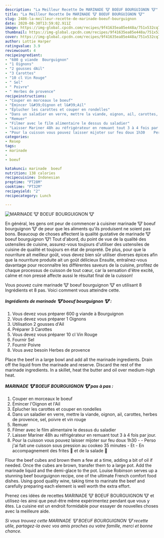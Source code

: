 ```yaml
---
description: "La Meilleur Recette De MARINADE 🐮 BOEUF BOURGUIGNON 🐮"
title: "La Meilleur Recette De MARINADE 🐮 BOEUF BOURGUIGNON 🐮"
slug: 2486-la-meilleur-recette-de-marinade-boeuf-bourguignon
date: 2020-08-30T13:59:02.911Z
image: https://img-global.cpcdn.com/recipes/9f41635ea85e448a/751x532cq70/marinade-🐮-boeuf-bourguignon-🐮-photo-principale-de-la-recette.jpg
thumbnail: https://img-global.cpcdn.com/recipes/9f41635ea85e448a/751x532cq70/marinade-🐮-boeuf-bourguignon-🐮-photo-principale-de-la-recette.jpg
cover: https://img-global.cpcdn.com/recipes/9f41635ea85e448a/751x532cq70/marinade-🐮-boeuf-bourguignon-🐮-photo-principale-de-la-recette.jpg
author: Lottie Harper
ratingvalue: 3.9
reviewcount: 4
recipeingredient:
- "600 g viande  Bourguignon"
- "1 Oignons"
- "2 gousses dAil"
- "3 Carottes"
- "10 cl Vin Rouge"
- " Sel"
- " Poivre"
- " Herbes de provence"
recipeinstructions:
- "Couper en morceaux le boeuf"
- "Émincer l&#39;Oignon et l&#39;Ail"
- "Éplucher les carottes et couper en rondelles"
- "Dans un saladier en verre, mettre la viande, oignon, ail, carottes, herbes de provence, sel, poivre et vin rouge"
- "Remuer"
- "Filmer avec le film alimentaire le dessus du saladier"
- "Laisser Mariner 48h au réfrigérateur en remuant tout 3 à 4 fois par jour."
- "Pour la cuisson vous pouvez laisser mijoter sur feu doux 1h30    Perso j&#39;ai fait une cuisson sous pression au cookeo 35 minutes Et En accompagnement des frites 🍟 et de la salade 🥗"
categories:
- Resep
tags:
- marinade
- 
- boeuf

katakunci: marinade  boeuf 
nutrition: 138 calories
recipecuisine: Indonesian
preptime: "PT28M"
cooktime: "PT32M"
recipeyield: "2"
recipecategory: Lunch

---
```



![MARINADE 🐮 BOEUF BOURGUIGNON 🐮](https://img-global.cpcdn.com/recipes/9f41635ea85e448a/751x532cq70/marinade-🐮-boeuf-bourguignon-🐮-photo-principale-de-la-recette.jpg)

En général, les gens ont peur de commencer à cuisiner marinade 🐮 boeuf bourguignon 🐮 de peur que les aliments qu'ils produisent ne soient pas bons. Beaucoup de choses affectent la qualité gustative de marinade 🐮 boeuf bourguignon 🐮! Tout d'abord, du point de vue de la qualité des ustensiles de cuisine, assurez-vous toujours d'utiliser des ustensiles de cuisine de qualité et toujours en état de propreté. De plus, pour que la nourriture ait meilleur goût, vous devez bien sûr utiliser diverses épices afin que la nourriture produite ait un goût délicieux Ensuite, entraînez-vous davantage pour reconnaître les différentes saveurs de la cuisine, profitez de chaque processus de cuisson de tout cœur, car la sensation d'être excité, calme et non pressé affecte aussi le résultat final de la cuisson!

<!--inarticleads1-->

Vous pouvez cuire marinade 🐮 boeuf bourguignon 🐮 en utilisant 8 Ingrédients et 8 pas. Voici comment vous atteindre cette.

##### Ingrédients de marinade 🐮 boeuf bourguignon 🐮 :

1. Vous devez vous préparer 600 g viande à Bourguignon
1. Vous devez vous préparer 1 Oignons
1. Utilisation 2 gousses d&#39;Ail
1. Préparer 3 Carottes
1. Vous devez vous préparer 10 cl Vin Rouge
1. Fournir  Sel
1. Fournir  Poivre
1. Vous avez besoin  Herbes de provence


Place the beef in a large bowl and add all the marinade ingredients. Drain off the liquid from the marinade and reserve. Discard the rest of the marinade ingredients. In a skillet, heat the butter and oil over medium-high heat. 

<!--inarticleads2-->

##### MARINADE 🐮 BOEUF BOURGUIGNON 🐮 pas à pas :

1. Couper en morceaux le boeuf
1. Émincer l&#39;Oignon et l&#39;Ail
1. Éplucher les carottes et couper en rondelles
1. Dans un saladier en verre, mettre la viande, oignon, ail, carottes, herbes de provence, sel, poivre et vin rouge
1. Remuer
1. Filmer avec le film alimentaire le dessus du saladier
1. Laisser Mariner 48h au réfrigérateur en remuant tout 3 à 4 fois par jour.
1. Pour la cuisson vous pouvez laisser mijoter sur feu doux 1h30  -   - Perso j&#39;ai fait une cuisson sous pression au cookeo 35 minutes - Et - En accompagnement des frites 🍟 et de la salade 🥗


Flour the beef cubes and brown them a few at a time, adding a bit of oil if needed. Once the cubes are brown, transfer them to a large pot. Add the marinade liquid and the demi-glace to the pot. Louise Robinson serves up a stunning beef bourguignon recipe, one of the ultimate French comfort food dishes. Using good quality wine, taking time to marinate the beef and carefully preparing each element is well worth the extra effort. 

<!--inarticleads1-->

<p>
Prenez ces idées de recettes MARINADE 🐮 BOEUF BOURGUIGNON 🐮 et utilisez-les ainsi que peut-être même expérimentez pendant que vous y êtes. La cuisine est un endroit formidable pour essayer de nouvelles choses avec la meilleure aide.
</p>

<p>
<i>Si vous trouvez cette MARINADE 🐮 BOEUF BOURGUIGNON 🐮 recette utile, partagez-la avec vos amis proches ou votre famille, merci et bonne chance.</i>
</p>
